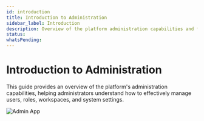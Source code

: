 ```yaml
---
id: introduction
title: Introduction to Administration
sidebar_label: Introduction
description: Overview of the platform administration capabilities and features
status: 
whatsPending: 
---
```


# Introduction to Administration

This guide provides an overview of the platform's administration capabilities, helping administrators understand how to effectively manage users, roles, workspaces, and system settings.

![Admin App](/img/administration/Admin_App.png)